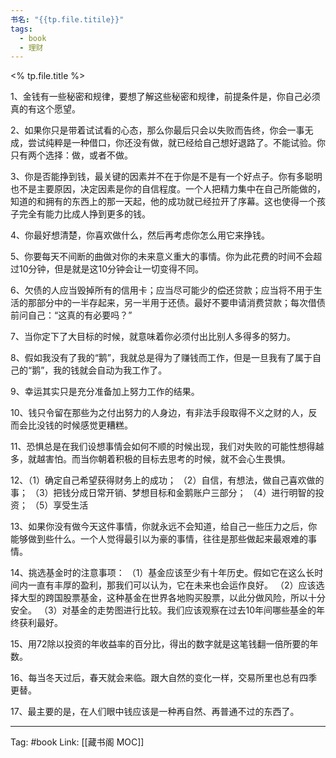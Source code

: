 ```yaml
---
书名: "{{tp.file.titile}}"
tags:
  - book
  - 理财
---
```

<% tp.file.title %>

1、金钱有一些秘密和规律，要想了解这些秘密和规律，前提条件是，你自己必须真的有这个愿望。

2、如果你只是带着试试看的心态，那么你最后只会以失败而告终，你会一事无成，尝试纯粹是一种借口，你还没有做，就已经给自己想好退路了。不能试验。你只有两个选择：做，或者不做。

3、你是否能挣到钱，最关键的因素并不在于你是不是有一个好点子。你有多聪明也不是主要原因，决定因素是你的自信程度。一个人把精力集中在自己所能做的，知道的和拥有的东西上的那一天起，他的成功就已经拉开了序幕。这也使得一个孩子完全有能力比成人挣到更多的钱。

4、你最好想清楚，你喜欢做什么，然后再考虑你怎么用它来挣钱。

5、你要每天不间断的曲做对你的未来意义重大的事情。你为此花费的时间不会超过10分钟，但是就是这10分钟会让一切变得不同。

6、欠债的人应当毁掉所有的信用卡；应当尽可能少的偿还贷款；应当将不用于生活的那部分中的一半存起来，另一半用于还债。最好不要申请消费贷款；每次借债前问自己：“这真的有必要吗？”

7、当你定下了大目标的时候，就意味着你必须付出比别人多得多的努力。

8、假如我没有了我的“鹅”，我就总是得为了赚钱而工作，但是一旦我有了属于自己的“鹅”，我的钱就会自动为我工作了。

9、幸运其实只是充分准备加上努力工作的结果。

10、钱只令留在那些为之付出努力的人身边，有非法手段取得不义之财的人，反而会比没钱的时候感觉更糟糕。

11、恐惧总是在我们设想事情会如何不顺的时候出现，我们对失败的可能性想得越多，就越害怕。而当你朝着积极的目标去思考的时候，就不会心生畏惧。

12、（1）确定自己希望获得财务上的成功；
    （2）自信，有想法，做自己喜欢做的事；
    （3）把钱分成日常开销、梦想目标和金鹅账户三部分；
    （4）进行明智的投资；
    （5）享受生活

13、如果你没有做今天这件事情，你就永远不会知道，给自己一些压力之后，你能够做到些什么。一个人觉得最引以为豪的事情，往往是那些做起来最艰难的事情。

14、挑选基金时的注意事项：
（1）基金应该至少有十年历史。假如它在这么长时间内一直有丰厚的盈利，那我们可以认为，它在未来也会运作良好。
（2）应该选择大型的跨国股票基金，这种基金在世界各地购买股票，以此分做风险，所以十分安全。
（3）对基金的走势图进行比较。我们应该观察在过去10年间哪些基金的年终获利最好。

15、用72除以投资的年收益率的百分比，得出的数字就是这笔钱翻一倍所要的年数。

16、每当冬天过后，春天就会来临。跟大自然的变化一样，交易所里也总有四季更替。

17、最主要的是，在人们眼中钱应该是一种再自然、再普通不过的东西了。


---
Tag: #book 
Link: [[藏书阁 MOC]]